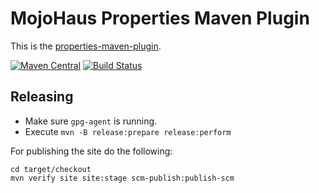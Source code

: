 # MojoHaus Properties Maven Plugin

This is the [properties-maven-plugin](http://www.mojohaus.org/properties-maven-plugin/).

[![Maven Central](https://img.shields.io/maven-central/v/org.codehaus.mojo/properties-maven-plugin.svg?label=Maven%20Central)](https://search.maven.org/artifact/org.codehaus.mojo/properties-maven-plugin)
[![Build Status](https://travis-ci.org/mojohaus/properties-maven-plugin.svg?branch=master)](https://travis-ci.org/mojohaus/properties-maven-plugin)

## Releasing

* Make sure `gpg-agent` is running.
* Execute `mvn -B release:prepare release:perform`

For publishing the site do the following:

```
cd target/checkout
mvn verify site site:stage scm-publish:publish-scm
```
